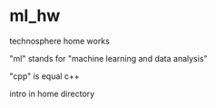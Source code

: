 # ml_hw
technosphere home works

"ml" stands for "machine learning and data analysis"

"cpp" is equal c++

intro in home directory
